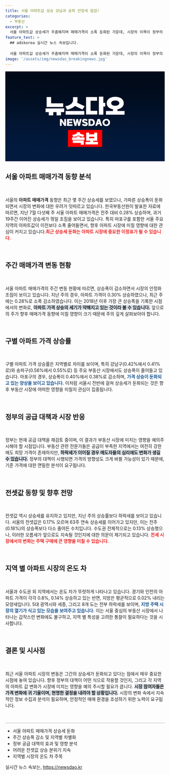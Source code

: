```yaml
---
title: 서울 아파트값 상승 강남과 송파 안정세 점검!
categories:
  - 부동산
excerpt: >
  서울 아파트값 상승세가 주춤해지며 매매가격이 소폭 둔화된 가운데, 시장의 이목이 정부의 공급 대책에 집중되고 있습니다. 상승세의 변화가 향후 집값에 어떤 영향을 미칠지 주목해보세요!
feature_text: >
  ## adskorea 실시간 뉴스 속보입니다.

  서울 아파트값 상승세가 주춤해지며 매매가격이 소폭 둔화된 가운데, 시장의 이목이 정부의 공급 대책에 집중되고 있습니다. 상승세의 변화가 향후 집값에 어떤 영향을 미칠지 주목해보세요!
image: '/assets/img/newsdao_breakingnews.jpg'
---
```


<p><img src="/assets/img/newsdao_breakingnews.jpg" alt="adskorea 속보" /></p>

<h2 data-ke-size="size26">서울 아파트 매매가격 동향 분석</h2>

<p data-ke-size="size16">&nbsp;</p>

<p>서울의 <b>아파트 매매가격</b> 동향은 최근 몇 주간 상승세를 보였으나, 가파른 상승폭이 둔화되면서 시장의 변화에 대한 우려가 잇따르고 있습니다. 한국부동산원이 발표한 자료에 따르면, 지난 7월 다섯째 주 서울 아파트 매매가격은 전주 대비 0.28% 상승하며, 과거 19주간 이어진 상승세가 꺾일 조짐을 보이고 있습니다. 특히 마포구를 포함한 서울 주요 지역의 아파트값이 이전보다 소폭 줄어들면서, 향후 아파트 시장에 미칠 영향에 대한 관심이 커지고 있습니다.<b><span style="color: #ee2323;">최근 상승세 둔화는 아파트 시장에 중요한 이정표가 될 수 있습니다.</span></b></p>

<p data-ke-size="size16">&nbsp;</p>

<h2 data-ke-size="size26">주간 매매가격 변동 현황</h2>

<p data-ke-size="size16">&nbsp;</p>

<p>서울 아파트 매매가격의 주간 변동 현황에 따르면, 상승폭이 감소하면서 시장의 안정화 조짐이 보이고 있습니다. 지난 주의 경우, 아파트 가격이 0.30% 상승하였으나, 최근 주에는 0.28%로 소폭 감소하였습니다. 이는 2018년 이후 가장 큰 상승폭을 기록한 시점에서의 변화로, <b><span style="background-color: #21538527;">아파트 가격 상승의 세기가 약해지고 있는 것이라 볼 수 있습니다.</span></b> 앞으로의 주가 향후 매매가격 동향에 미칠 영향이 크기 때문에 주의 깊게 살펴보아야 합니다. </p>

<p data-ke-size="size16">&nbsp;</p>

<h2 data-ke-size="size26">구별 아파트 가격 상승률</h2>

<p data-ke-size="size16">&nbsp;</p>

<p>구별 아파트 가격 상승률은 지역별로 차이를 보이며, 특히 강남구(0.42%에서 0.41%로)와 송파구(0.56%에서 0.55%로) 등 주요 부동산 시장에서도 상승폭이 줄어들고 있습니다. 마포구의 경우, 상승폭이 0.40%에서 0.38%로 감소하며, <b><span style="color: #1a5490;">가격 상승이 둔화되고 있는 양상을 보이고 있습니다.</span></b> 이처럼 서울시 전반에 걸쳐 상승세가 둔화되는 것은 향후 부동산 시장에 어떠한 영향을 미칠지 관심이 집중됩니다. </p>

<p data-ke-size="size16">&nbsp;</p>

<h2 data-ke-size="size26">정부의 공급 대책과 시장 반응</h2>

<p data-ke-size="size16">&nbsp;</p>

<p>정부는 현재 공급 대책을 재검토 중이며, 이 결과가 부동산 시장에 미치는 영향을 예의주시해야 할 시점입니다. 부동산 관련 전문가들은 공급이 부족한 지역에서는 여전히 강한 매도 희망 가격이 존재하지만, <b><span style="background-color: #21538527;">하락세가 이어질 경우 매도자들의 심리에도 변화가 생길 수 있습니다.</span></b> 정부의 대책이 시행되면 가격의 방향성도 크게 바뀔 가능성이 있기 때문에, 기준 가격에 대한 면밀한 분석이 요구됩니다.</p>

<p data-ke-size="size16">&nbsp;</p>

<h2 data-ke-size="size26">전셋값 동향 및 향후 전망</h2>

<p data-ke-size="size16">&nbsp;</p>

<p>전셋값 역시 상승세를 유지하고 있지만, 지난 주의 상승률보다 하락세를 보이고 있습니다. 서울의 전셋값은 0.17% 오르며 63주 연속 상승세를 이어가고 있지만, 이는 전주(0.18%)의 상승폭보다 다소 줄어든 수치입니다. 수도권 전체적으로는 0.13% 상승했으나, 이러한 오름세가 앞으로도 지속될 것인지에 대한 의문이 제기되고 있습니다. <b><span style="color: #ee2323;">전세 시장에서의 변화는 주택 구매에 큰 영향을 미칠 수 있습니다.</span></b></p>

<p data-ke-size="size16">&nbsp;</p>

<h2 data-ke-size="size26">지역 별 아파트 시장의 온도 차</h2>

<p data-ke-size="size16">&nbsp;</p>

<p>서울과 수도권 외 지역에서는 온도 차가 뚜렷하게 나타나고 있습니다. 경기와 인천의 아파트 가격이 각각 0.8%, 0.14% 상승하고 있는 반면, 지방은 평균적으로 0.02% 내리는 모양새입니다. 5대 광역시와 세종, 그리고 8개 도는 전부 하락세를 보이며, <b><span style="color: #1a5490;">지방 주택 시장의 열기가 식고 있는 모습을 보여주고 있습니다.</span></b> 이는 서울 중심의 부동산 시장에서 나타나는 갑작스런 변화에도 불구하고, 지역 별 특성을 고려한 통찰이 필요하다는 것을 시사합니다.</p>

<p data-ke-size="size16">&nbsp;</p>

<h2 data-ke-size="size26">결론 및 시사점</h2>

<p data-ke-size="size16">&nbsp;</p>

<p>최근 서울 아파트 시장의 변동은 그간의 상승세가 둔화되고 있다는 점에서 매우 중요한 시점에 놓여 있습니다. 향후 정부의 대책이 어떤 식으로 작용할 것인지, 그리고 각 지역의 아파트 값 변화가 시장에 미치는 영향을 예의 주시할 필요가 큽니다. <b><span style="background-color: #21538527;">시장 참여자들은 가격 변화에 귀 기울이며, 현명한 결정을 내려야 할 상황입니다.</span></b> 시장의 변화 속에서 지속적인 정보 수집과 분석이 필요하며, 안정적인 매매 환경을 조성하기 위한 노력이 요구됩니다. </p>

<p data-ke-size="size16">&nbsp;</p>

<hr style="height: 1px; border-width: 0; color: #aaa; background-color: #aaa;" />

<ul>
<li>서울 아파트 매매가격 상승세 둔화</li>
<li>주간 상승폭 감소 및 지역별 차별화</li>
<li>정부 공급 대책의 효과 및 영향 분석</li>
<li>어려운 전셋값 상승 분위기 지속</li>
<li>지역별 시장의 온도 차 주목</li>
</ul>
실시간 뉴스 속보는, <a href="https://newsdao.kr" rel="dofollow">https://newsdao.kr</a>


